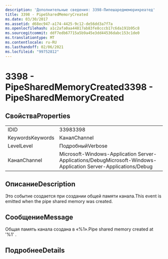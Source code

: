 ```yaml
---
description: 'Дополнительные сведения: 3398-Пипешаредмеморикреатед'
title: 3398 - PipeSharedMemoryCreated
ms.date: 03/30/2017
ms.assetid: d68ec947-a174-4425-9c12-de56dd3a7f7a
ms.openlocfilehash: a1c2afa0aa44817ab83fe8cccb17c6da191b95c8
ms.sourcegitcommit: ddf7edb67715a5b9a45e3dd44536dabc153c1de0
ms.translationtype: MT
ms.contentlocale: ru-RU
ms.lasthandoff: 02/06/2021
ms.locfileid: "99752812"
---
```

# <a name="3398---pipesharedmemorycreated"></a><span data-ttu-id="4be0b-103">3398 - PipeSharedMemoryCreated</span><span class="sxs-lookup"><span data-stu-id="4be0b-103">3398 - PipeSharedMemoryCreated</span></span>

## <a name="properties"></a><span data-ttu-id="4be0b-104">Свойства</span><span class="sxs-lookup"><span data-stu-id="4be0b-104">Properties</span></span>  
  
|||  
|-|-|  
|<span data-ttu-id="4be0b-105">ID</span><span class="sxs-lookup"><span data-stu-id="4be0b-105">ID</span></span>|<span data-ttu-id="4be0b-106">3398</span><span class="sxs-lookup"><span data-stu-id="4be0b-106">3398</span></span>|  
|<span data-ttu-id="4be0b-107">Keywords</span><span class="sxs-lookup"><span data-stu-id="4be0b-107">Keywords</span></span>|<span data-ttu-id="4be0b-108">Канал</span><span class="sxs-lookup"><span data-stu-id="4be0b-108">Channel</span></span>|  
|<span data-ttu-id="4be0b-109">Level</span><span class="sxs-lookup"><span data-stu-id="4be0b-109">Level</span></span>|<span data-ttu-id="4be0b-110">Подробный</span><span class="sxs-lookup"><span data-stu-id="4be0b-110">Verbose</span></span>|  
|<span data-ttu-id="4be0b-111">Канал</span><span class="sxs-lookup"><span data-stu-id="4be0b-111">Channel</span></span>|<span data-ttu-id="4be0b-112">Microsoft-Windows-Application Server-Applications/Debug</span><span class="sxs-lookup"><span data-stu-id="4be0b-112">Microsoft-Windows-Application Server-Applications/Debug</span></span>|  
  
## <a name="description"></a><span data-ttu-id="4be0b-113">Описание</span><span class="sxs-lookup"><span data-stu-id="4be0b-113">Description</span></span>  

 <span data-ttu-id="4be0b-114">Это событие создается при создании общей памяти канала.</span><span class="sxs-lookup"><span data-stu-id="4be0b-114">This event is emitted when the pipe shared memory was created.</span></span>  
  
## <a name="message"></a><span data-ttu-id="4be0b-115">Сообщение</span><span class="sxs-lookup"><span data-stu-id="4be0b-115">Message</span></span>  

 <span data-ttu-id="4be0b-116">Общая память канала создана в «%1».</span><span class="sxs-lookup"><span data-stu-id="4be0b-116">Pipe shared memory created at '%1' .</span></span>  
  
## <a name="details"></a><span data-ttu-id="4be0b-117">Подробнее</span><span class="sxs-lookup"><span data-stu-id="4be0b-117">Details</span></span>
